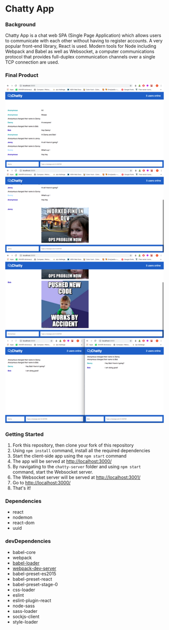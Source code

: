 Chatty App 
=====================
### Background
Chatty App is a chat web SPA (Single Page Application) which allows users to communicate with each other without having to register accounts. A very popular front-end library, React is used. Modern tools for Node including Webpack and Babel as well as Websocket, a computer communications protocol that provides full-duplex communication channels over a single TCP connection are used.

### Final Product
![ScreenShot1](https://github.com/Gimorhee/Chatty-App/blob/master/images/ScreenShot1.png)
![ScreenShot2](https://github.com/Gimorhee/Chatty-App/blob/master/images/ScreenShot2.png)
![ScreenShot3](https://github.com/Gimorhee/Chatty-App/blob/master/images/ScreenShot3.png)
![ScreenShot4](https://github.com/Gimorhee/Chatty-App/blob/master/images/ScreenShot4.png)

### Getting Started
1. Fork this repository, then clone your fork of this repository
2. Using `npm install` command, install all the required dependencies
3. Start the client-side app using the `npm start` command
4. The app will be served at [http://localhost:3000/](http://localhost:3000/)
5. By navigating to the `chatty-server` folder and using `npm start` command, start the Websocket server.
6. The Websocket server will be served at [http://localhost:3001/](http://localhost:3000/)
7. Go to [http://localhost:3000/](http://localhost:3000/)
8. That's it!

### Dependencies
* react
* nodemon
* react-dom
* uuid

### devDependencies
* babel-core
* webpack
* [babel-loader](https://github.com/babel/babel-loader)
* [webpack-dev-server](https://github.com/webpack/webpack-dev-server)
* babel-preset-es2015
* babel-preset-react
* babel-preset-stage-0
* css-loader
* eslint
* eslint-plugin-react
* node-sass
* sass-loader
* sockjs-client
* style-loader

